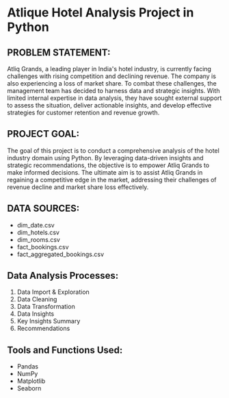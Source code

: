 # Atlique Hotel Analysis Project in Python
<h2><B> PROBLEM STATEMENT: </B></h2>
<P>Atliq Grands, a leading player in India's hotel industry, is currently facing challenges with rising competition and declining revenue. The company is also experiencing a loss of market share. To combat these challenges, the management team has decided to harness data and strategic insights. With limited internal expertise in data analysis, they have sought external support to assess the situation, deliver actionable insights, and develop effective strategies for customer retention and revenue growth.</P>

<h2><b>PROJECT GOAL: </b></h2>
<P>The goal of this project is to conduct a comprehensive analysis of the hotel industry domain using Python. By leveraging data-driven insights and strategic recommendations, the objective is to empower Atliq Grands to make informed decisions. The ultimate aim is to assist Atliq Grands in regaining a competitive edge in the market, addressing their challenges of revenue decline and market share loss effectively.</P>

<H2><B>DATA SOURCES: </B></H2>
<ul>
  <li>dim_date.csv</li>
  <li>dim_hotels.csv</li>
  <li>dim_rooms.csv</li>
  <li>fact_bookings.csv</li>
  <li>fact_aggregated_bookings.csv</li>
</ul>

<h2><b>Data Analysis Processes: </b></h2>
<ol>
  <li>Data Import & Exploration</li>
  <li>Data Cleaning</li>
  <li>Data Transformation</li>
  <li>Data Insights</li>
  <li>Key Insights Summary</li>
  <li>Recommendations</li>
</ol>

<h2><b>Tools and Functions Used: </b></h2>
<ul>
  <li>Pandas</li>
  <li>NumPy</li>
  <li>Matplotlib</li>
  <li>Seaborn</li>

</ul>
